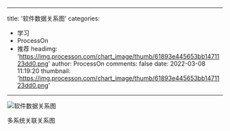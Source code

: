 
---
title: '软件数据关系图'
categories: 
 - 学习
 - ProcessOn
 - 推荐
headimg: 'https://img.processon.com/chart_image/thumb/61893e445653bb1471123dd0.png'
author: ProcessOn
comments: false
date: 2022-03-08 11:19:20
thumbnail: 'https://img.processon.com/chart_image/thumb/61893e445653bb1471123dd0.png'
---

<div>   
<img class="thumb" alt="软件数据关系图" src="https://img.processon.com/chart_image/thumb/61893e445653bb1471123dd0.png" referrerpolicy="no-referrer">
<p>多系统关联关系图</p>  
</div>
            